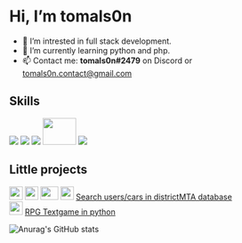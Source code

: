 # Hi, I’m tomals0n

- 📑 I’m intrested in full stack development.
- 🌱 I’m currently learning python and php.
- 📫 Contact me: **tomals0n#2479** on Discord or tomals0n.contact@gmail.com 
## Skills
<img src='https://img.icons8.com/color/html-5.png'/> <img src='https://img.icons8.com/color/css3.png' /> <img src='https://img.icons8.com/color/python.png'/> <img src='https://i.imgur.com/PUqXk1O.png' width=60 height=48/> <img src='https://img.icons8.com/color/mysql-logo.png'/>

## Little projects
<img src='https://img.icons8.com/color/html-5.png' width=24 height=24/> <img src='https://img.icons8.com/color/css3.png' width=24 height=24/>  <img src='https://i.imgur.com/PUqXk1O.png' width=32 height=24/> <img src='https://img.icons8.com/color/mysql-logo.png' width=24 height=24/> <a href='https://districtmta.pl/wyszukiwarka/uid_find.php'>Search users/cars in districtMTA database </a> <br/>
<img src='https://img.icons8.com/color/python.png' width=24 height=24/> <a href='https://github.com/tomals0n/rpg_txtgame'>RPG Textgame in python</a>


![Anurag's GitHub stats](https://github-readme-stats.vercel.app/api?username=tomals0n&show_icons=true&theme=radical)





<!---
tomals0n/tomals0n is a ✨ special ✨ repository because its `README.md` (this file) appears on your GitHub profile.
You can click the Preview link to take a look at your changes.
--->
